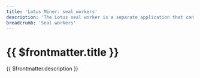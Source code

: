 ```yaml
---
title: 'Lotus Miner: seal workers'
description: 'The Lotus seal worker is a separate application that can be used to offload some of the heaviest processing task from the Lotus Miners. This guide explains how to setup one or several Lotus seal workers.'
breadcrumb: 'Seal workers'
---
```


# {{ $frontmatter.title }}

{{ $frontmatter.description }}
